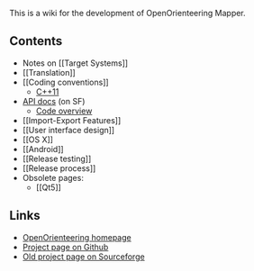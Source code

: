 This is a wiki for the development of OpenOrienteering Mapper. 

## Contents

  * Notes on [[Target Systems]]
  * [[Translation]]
  * [[Coding conventions]]
    * [C++11](Cxx11)
  * [API docs](http://oorienteering.sourceforge.net/api/) (on SF)
    * [Code overview](http://oorienteering.sourceforge.net/api/code_overview.html) 
  * [[Import-Export Features]]
  * [[User interface design]]
  * [[OS X]] 
  * [[Android]] 
  * [[Release testing]] 
  * [[Release process]] 
  * Obsolete pages:
    * [[Qt5]] 

## Links

  * [OpenOrienteering homepage](http://oorienteering.org/)
  * [Project page on Github](http://github.com/OpenOrienteering/mapper/)
  * [Old project page on Sourceforge](http://sourceforge.net/projects/oorienteering/)

